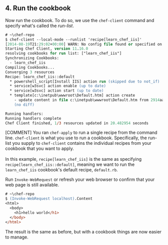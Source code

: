## 4. Run the cookbook

Now run the cookbook. To do so, we use the `chef-client` command and specify what's called the _run-list_.

```ps
# ~\chef-repo
$ chef-client --local-mode --runlist 'recipe[learn_chef_iis]'
[2014-08-19T21:29:02+00:00] WARN: No config file found or specified on command line, using command line options.
Starting Chef Client, version 11.16.0
resolving cookbooks for run list: ["learn_chef_iis"]
Synchronizing Cookbooks:
  - learn_chef_iis
Compiling Cookbooks...
Converging 3 resources
Recipe: learn_chef_iis::default
  * powershell_script[Install IIS] action run (skipped due to not_if)
  * service[w3svc] action enable (up to date)
  * service[w3svc] action start (up to date)
  * template[c:\inetpub\wwwroot\Default.htm] action create
    - update content in file c:\inetpub\wwwroot\Default.htm from 2914aa to 100c2f
    (no diff)

Running handlers:
Running handlers complete
Chef Client finished, 1/3 resources updated in 20.482954 seconds
```

[COMMENT] You ran `chef-apply` to run a single recipe from the command line. `chef-client` is what you use to run a cookbook. Specifically, the run-list you supply to `chef-client` contains the individual recipes from your cookbook that you want to apply.<br><br>In this example, `recipe[learn_chef_iis]` is the same as specifying `recipe[learn_chef_iis::default]`, meaning we want to run the `learn_chef_iis` cookbook's default recipe, <code class="file-path">default.rb</code>.

Run `Invoke-WebRequest` or refresh your web browser to confirm that your web page is still available.

```ps
# ~\chef-repo
$ (Invoke-WebRequest localhost).Content
<html>
  <body>
    <h1>hello world</h1>
  </body>
</html>
```

The result is the same as before, but with a cookbook things are now easier to manage.
